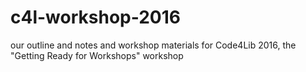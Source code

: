 # c4l-workshop-2016
our outline and notes and workshop materials for Code4Lib 2016, the "Getting Ready for Workshops" workshop
